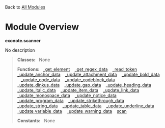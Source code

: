 Back to [All Modules](https://github.com/pyrustic/exonote/blob/master/docs/modules/README.md#readme)

# Module Overview

**exonote.scanner**
 
No description

> **Classes:** &nbsp; None
>
> **Functions:** &nbsp; [\_get\_element](https://github.com/pyrustic/exonote/blob/master/docs/modules/content/exonote.scanner/content/functions.md#_get_element) &nbsp;&nbsp; [\_get\_regex\_data](https://github.com/pyrustic/exonote/blob/master/docs/modules/content/exonote.scanner/content/functions.md#_get_regex_data) &nbsp;&nbsp; [\_read\_token](https://github.com/pyrustic/exonote/blob/master/docs/modules/content/exonote.scanner/content/functions.md#_read_token) &nbsp;&nbsp; [\_update\_anchor\_data](https://github.com/pyrustic/exonote/blob/master/docs/modules/content/exonote.scanner/content/functions.md#_update_anchor_data) &nbsp;&nbsp; [\_update\_attachment\_data](https://github.com/pyrustic/exonote/blob/master/docs/modules/content/exonote.scanner/content/functions.md#_update_attachment_data) &nbsp;&nbsp; [\_update\_bold\_data](https://github.com/pyrustic/exonote/blob/master/docs/modules/content/exonote.scanner/content/functions.md#_update_bold_data) &nbsp;&nbsp; [\_update\_code\_data](https://github.com/pyrustic/exonote/blob/master/docs/modules/content/exonote.scanner/content/functions.md#_update_code_data) &nbsp;&nbsp; [\_update\_codeblock\_data](https://github.com/pyrustic/exonote/blob/master/docs/modules/content/exonote.scanner/content/functions.md#_update_codeblock_data) &nbsp;&nbsp; [\_update\_dinkus\_data](https://github.com/pyrustic/exonote/blob/master/docs/modules/content/exonote.scanner/content/functions.md#_update_dinkus_data) &nbsp;&nbsp; [\_update\_gap\_data](https://github.com/pyrustic/exonote/blob/master/docs/modules/content/exonote.scanner/content/functions.md#_update_gap_data) &nbsp;&nbsp; [\_update\_heading\_data](https://github.com/pyrustic/exonote/blob/master/docs/modules/content/exonote.scanner/content/functions.md#_update_heading_data) &nbsp;&nbsp; [\_update\_italic\_data](https://github.com/pyrustic/exonote/blob/master/docs/modules/content/exonote.scanner/content/functions.md#_update_italic_data) &nbsp;&nbsp; [\_update\_item\_data](https://github.com/pyrustic/exonote/blob/master/docs/modules/content/exonote.scanner/content/functions.md#_update_item_data) &nbsp;&nbsp; [\_update\_link\_data](https://github.com/pyrustic/exonote/blob/master/docs/modules/content/exonote.scanner/content/functions.md#_update_link_data) &nbsp;&nbsp; [\_update\_monospace\_data](https://github.com/pyrustic/exonote/blob/master/docs/modules/content/exonote.scanner/content/functions.md#_update_monospace_data) &nbsp;&nbsp; [\_update\_notice\_data](https://github.com/pyrustic/exonote/blob/master/docs/modules/content/exonote.scanner/content/functions.md#_update_notice_data) &nbsp;&nbsp; [\_update\_program\_data](https://github.com/pyrustic/exonote/blob/master/docs/modules/content/exonote.scanner/content/functions.md#_update_program_data) &nbsp;&nbsp; [\_update\_strikethrough\_data](https://github.com/pyrustic/exonote/blob/master/docs/modules/content/exonote.scanner/content/functions.md#_update_strikethrough_data) &nbsp;&nbsp; [\_update\_string\_data](https://github.com/pyrustic/exonote/blob/master/docs/modules/content/exonote.scanner/content/functions.md#_update_string_data) &nbsp;&nbsp; [\_update\_table\_data](https://github.com/pyrustic/exonote/blob/master/docs/modules/content/exonote.scanner/content/functions.md#_update_table_data) &nbsp;&nbsp; [\_update\_underline\_data](https://github.com/pyrustic/exonote/blob/master/docs/modules/content/exonote.scanner/content/functions.md#_update_underline_data) &nbsp;&nbsp; [\_update\_variable\_data](https://github.com/pyrustic/exonote/blob/master/docs/modules/content/exonote.scanner/content/functions.md#_update_variable_data) &nbsp;&nbsp; [\_update\_warning\_data](https://github.com/pyrustic/exonote/blob/master/docs/modules/content/exonote.scanner/content/functions.md#_update_warning_data) &nbsp;&nbsp; [scan](https://github.com/pyrustic/exonote/blob/master/docs/modules/content/exonote.scanner/content/functions.md#scan)
>
> **Constants:** &nbsp; None
